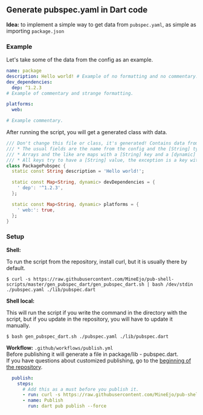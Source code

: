 ## Generate pubspec.yaml in Dart code

**Idea:** to implement a simple way to get data from `pubspec.yaml`, as simple as importing `package.json`

### Example

Let's take some of the data from the config as an example.

```yaml
name: package
description: Hello world! # Example of no formatting and no commentary.
dev_dependencies:
  dep: ^1.2.3
# Example of commentary and strange formatting.

platforms:
  web:

# Example commentary.
```

After running the script, you will get a generated class with data.

```dart
/// Don't change this file or class, it's generated! Contains data from pubspec.yaml.
/// * The usual fields are the name from the config and the [String] type.
/// * Arrays and the like are maps with a [String] key and a [dynamic] value.
/// * All keys try to have a [String] value, the exception is a key without a value, it will have a [bool] value.
class PackagePubspec {
  static const String description = 'Hello world!';

  static const Map<String, dynamic> devDependencies = {
    ' dep': '^1.2.3',
  };

  static const Map<String, dynamic> platforms = {
    ' web:': true,
  };
}
```

### Setup

**Shell:**

To run the script from the repository, install curl, but it is usually there by default.

```shell
$ curl -s https://raw.githubusercontent.com/MineEjo/pub-shell-scripts/master/gen_pubspec_dart/gen_pubspec_dart.sh | bash /dev/stdin ./pubspec.yaml ./lib/pubspec.dart
```

**Shell local:**

This will run the script if you write the command in the directory with the script, but if you update in the repository, you will have to update it manually.

```shell
$ bash gen_pubspec_dart.sh ./pubspec.yaml ./lib/pubspec.dart
```

**Workflow:** `.github/workflows/publish.yml`
<br>Before publishing it will generate a file in package/lib - pubspec.dart.
<br>If you have questions about customized publishing, go to the [beginning of the repository](../README.md).

```yaml
  publish:
    steps:
      # Add this as a must before you publish it.
      - run: curl -s https://raw.githubusercontent.com/MineEjo/pub-shell-scripts/master/gen_pubspec_dart/gen_pubspec_dart.sh | bash /dev/stdin ./pubspec.yaml ./lib/pubspec.dart
      - name: Publish
        run: dart pub publish --force
```
